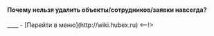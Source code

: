 #### Почему нельзя удалить объекты/сотрудников/заявки навсегда?


<p>


<!-->
____
- [Перейти в меню](http://wiki.hubex.ru) <--!>
